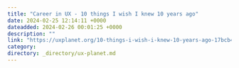 ```yaml
---
title: "Career in UX - 10 things I wish I knew 10 years ago"
date: 2024-02-25 12:14:11 +0000
dateadded: 2024-02-26 00:01:25 +0000
description: ""
link: "https://uxplanet.org/10-things-i-wish-i-knew-10-years-ago-17bcb4d73160?source=rss----819cc2aaeee0---4"
category:
directory: _directory/ux-planet.md
---
```


